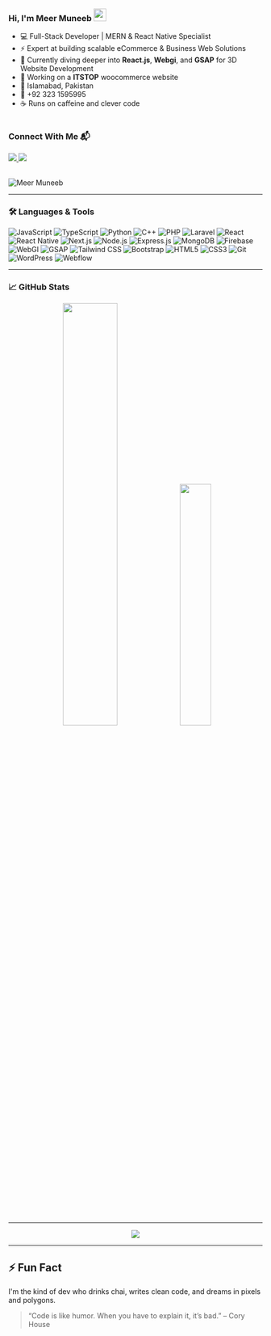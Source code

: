 ### Hi, I'm Meer Muneeb <img src="https://media.giphy.com/media/hvRJCLFzcasrR4ia7z/giphy.gif" width="25px">

- 💻 Full-Stack Developer | MERN & React Native Specialist
- ⚡ Expert at building scalable eCommerce & Business Web Solutions
- 🌱 Currently diving deeper into **React.js**, **Webgi**, and **GSAP** for 3D Website Development
- 🔭 Working on a **ITSTOP** woocommerce website 
- 📍 Islamabad, Pakistan
- 📱 +92 323 1595995
- ☕ Runs on caffeine and clever code
<br><br>

<h3 align="left">Connect With Me 📬</h3>

<a href="https://www.linkedin.com/in/meer-muneeb">
  <img src="https://img.shields.io/badge/LinkedIn-0077B5?style=for-the-badge&logo=linkedin&logoColor=white" />
</a>
<a href="mailto:meermuneeb18@gmail.com">
  <img src="https://img.shields.io/badge/Gmail-D14836?style=for-the-badge&logo=gmail&logoColor=white" />
</a>
<br><br>

<p align="left">
  <img src="https://komarev.com/ghpvc/?username=MeerMuneeb&label=Profile%20views&color=0e75b6&style=flat" alt="Meer Muneeb" />
</p>

---

### 🛠️ Languages & Tools

![JavaScript](https://img.shields.io/badge/-JavaScript-black?style=flat-square&logo=javascript)
![TypeScript](https://img.shields.io/badge/-TypeScript-007ACC?style=flat-square&logo=typescript)
![Python](https://img.shields.io/badge/-Python-3776AB?style=flat-square&logo=python)
![C++](https://img.shields.io/badge/-C++-00599C?style=flat-square&logo=c%2B%2B)
![PHP](https://img.shields.io/badge/-PHP-777BB4?style=flat-square&logo=php)
![Laravel](https://img.shields.io/badge/-Laravel-FF2D20?style=flat-square&logo=laravel)
![React](https://img.shields.io/badge/-React-black?style=flat-square&logo=react)
![React Native](https://img.shields.io/badge/-React%20Native-20232A?style=flat-square&logo=react)
![Next.js](https://img.shields.io/badge/-Next.js-black?style=flat-square&logo=next.js)
![Node.js](https://img.shields.io/badge/-Node.js-black?style=flat-square&logo=node.js)
![Express.js](https://img.shields.io/badge/-Express.js-000000?style=flat-square&logo=express)
![MongoDB](https://img.shields.io/badge/-MongoDB-4EA94B?style=flat-square&logo=mongodb)
![Firebase](https://img.shields.io/badge/-Firebase-FFCA28?style=flat-square&logo=firebase)
![WebGI](https://img.shields.io/badge/-WebGI-black?style=flat-square)
![GSAP](https://img.shields.io/badge/-GSAP-88CE02?style=flat-square&logo=greensock)
![Tailwind CSS](https://img.shields.io/badge/-Tailwind%20CSS-38B2AC?style=flat-square&logo=tailwind-css)
![Bootstrap](https://img.shields.io/badge/-Bootstrap-563D7C?style=flat-square&logo=bootstrap)
![HTML5](https://img.shields.io/badge/-HTML5-E34F26?style=flat-square&logo=html5&logoColor=white)
![CSS3](https://img.shields.io/badge/-CSS3-1572B6?style=flat-square&logo=css3)
![Git](https://img.shields.io/badge/-Git-F05032?style=flat-square&logo=git)
![WordPress](https://img.shields.io/badge/-WordPress-21759B?style=flat-square&logo=wordpress)
![Webflow](https://img.shields.io/badge/-Webflow-4353FF?style=flat-square&logo=webflow)



---

### 📈 GitHub Stats

<p align="center">
  <img width="46.3%" src="https://github-readme-stats.vercel.app/api?username=MeerMuneeb&show_icons=true&theme=tokyonight" />
  <img width="35%" src="https://github-readme-stats.vercel.app/api/top-langs/?username=MeerMuneeb&layout=compact&theme=tokyonight" />
</p>

---
<p align="center">  
  <img src="https://github-profile-trophy.vercel.app/?username=MeerMuneeb&theme=tokyonight&column=9" />
</p>


---


## ⚡ Fun Fact  
I'm the kind of dev who drinks chai, writes clean code, and dreams in pixels and polygons.

> “Code is like humor. When you have to explain it, it’s bad.” – Cory House
